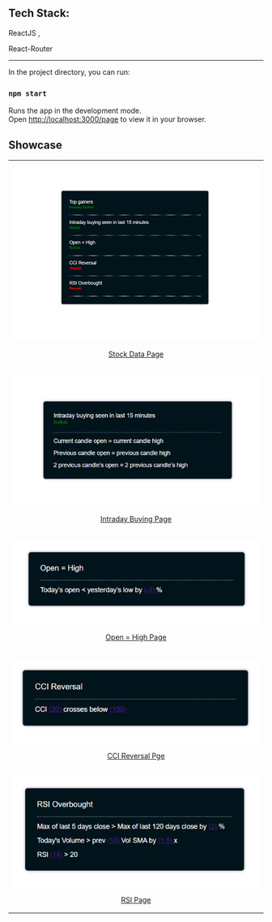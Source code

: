 
## Tech Stack:
ReactJS , 



React-Router


<hr>
In the project directory, you can run:

### `npm start`

Runs the app in the development mode.\
Open [http://localhost:3000/page](http://localhost:3000/page) to view it in your browser.


## Showcase

<table align="center">
    <tr>
        <td>
            <a href="https://github.com/Virajj28/Stock-React-Router/blob/main/readme/homestock.png">
                <p align="center">
                    <img src="readme/homestock.png" alt="data-page">
                    <p align="center">Stock Data Page</p>
                </p>
            </a>
        </td>
    </tr>
    <tr>
        <td>
            <a href="https://github.com/Virajj28/Stock-React-Router/blob/main/readme/criteria.png">
                <p align="center">
                    <img src="readme/criteria.png" alt="criteria-page">
                    <p align="center">Intraday Buying Page</p>
                </p>
            </a>
        </td>
    </tr>
    <tr>
        <td>
            <a href="https://github.com/Virajj28/Stock-React-Router/blob/main/readme/open=high.png">
                <p align="center">
                    <img src="readme/open=high.png" alt="open-high-page">
                    <p align="center">Open = High Page</p>
                </p>
            </a>
        </td>
    </tr>
    <tr>
        <td>
            <a href="https://github.com/Virajj28/Stock-React-Router/blob/main/readme/cci_reversal.png">
                <p align="center">
                    <img src="readme/cci_reversal.png" alt="cci-reversal-page">
                    <p align="center">CCI Reversal Pge</p>
                </p>
            </a>
        </td>
    </tr>
    <tr>
        <td>
            <a href="https://github.com/Virajj28/Stock-React-Router/blob/main/readme/rsi.png">
                <p align="center">
                    <img src="readme/rsi.png" alt="criteria-page">
                    <p align="center">RSI Page</p>
                </p>
            </a>
        </td>
    </tr>
</table>
